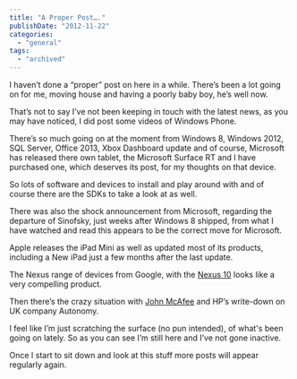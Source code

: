```yaml
---
title: "A Proper Post…."
publishDate: "2012-11-22"
categories: 
  - "general"
tags: 
  - "archived"
---
```


I haven’t done a “proper” post on here in a while. There’s been a lot going on for me, moving house and having a poorly baby boy, he’s well now.

That’s not to say I’ve not been keeping in touch with the latest news, as you may have noticed, I did post some videos of Windows Phone.

There’s so much going on at the moment from Windows 8, Windows 2012, SQL Server, Office 2013, Xbox Dashboard update and of course, Microsoft has released there own tablet, the Microsoft Surface RT and I have purchased one, which deserves its post, for my thoughts on that device.

So lots of software and devices to install and play around with and of course there are the SDKs to take a look at as well.

There was also the shock announcement from Microsoft, regarding the departure of Sinofsky, just weeks after Windows 8 shipped, from what I have watched and read this appears to be the correct move for Microsoft.

Apple releases the iPad Mini as well as updated most of its products, including a New iPad just a few months after the last update.

The Nexus range of devices from Google, with the [Nexus 10](https://www.pcpro.co.uk/reviews/tablets/378280/nexus-10) looks like a very compelling product.

Then there’s the crazy situation with [John McAfee](https://www.whoismcafee.com/watchfulness/) and HP’s write-down on UK company Autonomy.

I feel like I’m just scratching the surface (no pun intended), of what's been going on lately. So as you can see I’m still here and I’ve not gone inactive.

Once I start to sit down and look at this stuff more posts will appear regularly again.
